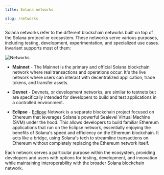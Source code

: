 ```yaml
---
title: Solana networks

slug: /networks
---
```


Solana networks refer to the different blockchain networks built on top of the Solana protocol or ecosystem. These networks serve various purposes, including testing, development, experimentation, and specialized use cases. Invariant supports most of them:

![Networks](/img/docs/app/networks.png)

- **Mainnet** - The Mainnet is the primary and official Solana blockchain network where real transactions and operations occur. It's the live network where users can interact with decentralized application, trade tokens, and transfer assets.

- **Devnet** - Devnets, or development networks, are similar to testnets but are specifically intended for developers to build and test applications in a controlled environment.

- **Eclipse** - [Eclipse](https://eclipse.invariant.app/) Network is a separate blockchain project focused on Ethereum that leverages Solana's powerful Sealevel Virtual Machine (SVM) under the hood. This allows developers to build familiar Ethereum applications that run on the Eclipse network, essentially enjoying the benefits of Solana's speed and efficiency on the Ethereum blockchain. It acts like a bridge, using Solana's tech to streamline transactions on Ethereum without completely replacing the Ethereum network itself.

Each network serves a particular purpose within the ecosystem, providing developers and users with options for testing, development, and innovation while maintaining interoperability with the broader Solana blockchain network.